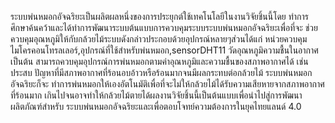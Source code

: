 ระบบพ่นหมอกอัจฉริยะเป็นผลิตผลหนึ่งของการประยุกต์ใช้เทคโนโลยีในงานวิจัยชิ้นนี้โดย
ทำการศึกษาค้นคว้าและได้ทำการพัฒนาระบบต้นแบบการควบคุมระบบระบบพ่นหมอกอัจฉริยะเพื่อที่จะ
ช่วยควบคุมอุณหภูมิให้กับกล้วยไม้ระบบดังกล่าวประกอบด้วยอุปกรณ์หลายๆส่วนได้แก่ หน่วยควบคุม
ไมโครคอนโทรลเลอร์,อุปกรณ์ที่ใช้สำหรับพ่นหมอก,sensorDHT11 วัดอุณหภูมิความชื้นในอากาศ เป็นต้น
สามารถควบคุมอุปกรณ์การพ่นหมอกตามค่าอุณหภูมิและความชื้นของสภาพอากาศได้ เช่น ประสบ
ปัญหาที่มีสภาพอากาศที่ร้อนอบอ้าวหรือร้อนมากจนมีผลกระทบต่อกล้วยไม้ ระบบพ่นหมอกอัจฉริยะก็จะ
ทำการพ่นหมอกให้เองอัตโนมัติเพื่อที่จะไม่ให้กล้วยไม้ได้รับความเสียหายจากสภาพอากาศที่ร้อนมาก
เกินไปจนอาจทำให้กล้วยไม้ตายได้ผลงานวิจัยชิ้นนี้เป็นต้นแบบเพื่อนำไปสู่การพัฒนาผลิตภัณฑ์สำหรับ
ระบบพ่นหมอกอัจฉริยะและเพื่อตอบโจทย์ความต้องการในยุคไทยแลนด์ 4.0 
